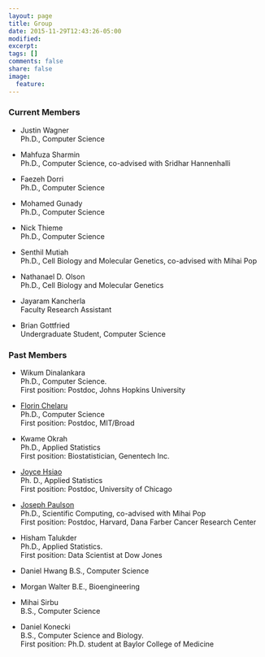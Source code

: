 ```yaml
---
layout: page
title: Group
date: 2015-11-29T12:43:26-05:00
modified:
excerpt:
tags: []
comments: false
share: false
image:
  feature:
---
```


### Current Members

  - Justin Wagner  
 Ph.D., Computer Science

 - Mahfuza Sharmin  
 Ph.D., Computer Science, 
 co-advised with Sridhar Hannenhalli

 - Faezeh Dorri  
 Ph.D., Computer Science

 - Mohamed Gunady  
 Ph.D., Computer Science
 
 - Nick Thieme  
 Ph.D., Computer Science
 
 - Senthil Mutiah  
Ph.D., Cell Biology and Molecular Genetics,
co-advised with Mihai Pop

- Nathanael D. Olson  
Ph.D., Cell Biology and Molecular Genetics

- Jayaram Kancherla  
Faculty Research Assistant

- Brian Gottfried  
Undergraduate Student, Computer Science

### Past Members

- Wikum Dinalankara  
Ph.D., Computer Science.  
First position: Postdoc, Johns Hopkins University

- [Florin Chelaru](http://cs.umd.edu/~florinc)  
Ph.D., Computer Science  
First position: Postdoc, MIT/Broad

- Kwame Okrah  
Ph.D., Applied Statistics  
First position: Biostatistician, Genentech Inc.

- [Joyce Hsiao](http://cbcb.umd.edu/~chsiao/)  
Ph. D., Applied Statistics  
First position: Postdoc, University of Chicago

- [Joseph Paulson](http://cbcb.umd.edu/~jpaulson/)  
Ph.D., Scientific Computing, co-advised with Mihai Pop  
First position: Postdoc, Harvard, Dana Farber Cancer Research Center

- Hisham Talukder  
Ph.D., Applied Statistics.  
First position: Data Scientist at Dow Jones

- Daniel Hwang
B.S., Computer Science

- Morgan Walter
B.E., Bioengineering

- Mihai Sirbu  
B.S., Computer Science

- Daniel Konecki  
B.S., Computer Science and Biology.  
First position: Ph.D. student at Baylor College of Medicine
